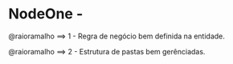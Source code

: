 # NodeOne -


@raioramalho ==>
1 - Regra de negócio bem definida na entidade.

@raioramalho ==>
2 - Estrutura de pastas bem gerênciadas.

##
